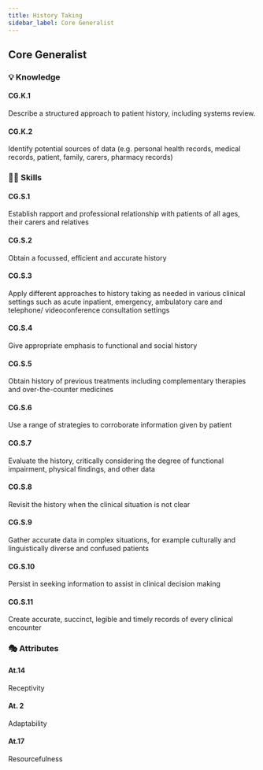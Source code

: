 ```yaml
---
title: History Taking
sidebar_label: Core Generalist
---
```

## Core Generalist

### 💡 Knowledge

#### CG.K.1

Describe a structured approach to patient history, including systems review. 

#### CG.K.2

Identify potential sources of data (e.g. personal health records, medical records, patient, family, carers, pharmacy records)

### 🤹‍♀️ Skills

#### CG.S.1

Establish rapport and professional relationship with patients of all ages, their carers and relatives 

#### CG.S.2

Obtain a focussed, efficient and accurate history 

#### CG.S.3

Apply different approaches to history taking as needed in various clinical settings such as acute inpatient, emergency, ambulatory care and telephone/ videoconference consultation settings 

#### CG.S.4

Give appropriate emphasis to functional and social history 

#### CG.S.5

Obtain history of previous treatments including complementary therapies and over-the-counter medicines 

#### CG.S.6

Use a range of strategies to corroborate information given by patient 

#### CG.S.7

Evaluate the history, critically considering the degree of functional impairment, physical findings, and other data 

#### CG.S.8

Revisit the history when the clinical situation is not clear 

#### CG.S.9

Gather accurate data in complex situations, for example culturally and linguistically diverse and confused patients 

#### CG.S.10

Persist in seeking information to assist in clinical decision making

#### CG.S.11

Create accurate, succinct, legible and timely records of every clinical encounter

### 🎭 Attributes

#### At.14

Receptivity

#### At. 2

Adaptability

#### At.17

Resourcefulness